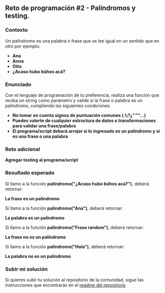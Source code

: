 ## Reto de programación #2 - Palíndromos y testing.

### Contexto

Un palíndromo es una palabra o frase que se lee igual en un sentido que en otro por ejemplo:

- **Ana**
- **Anna**
- **Otto**
- **¿Acaso hubo búhos acá?**

### Enunciado

Con el lenguaje de programación de tu preferencia, realiza una función que reciba un string como parámetro y valide si la frase o palabra es un palíndromo, cumpliendo las siguientes condiciones:

- **No tomar en cuenta signos de puntuación comunes (.!¡?¿''""...)**
- **Puedes valerte de cualquier estructura de datos o transformaciones para validar una frase/palabra**
- **El programa/script deberá arrojar si lo ingresado es un palíndromo y si es una frase o una palabra**

### Reto adicional

**Agregar testing al programa/script**

### Resultado esperado

Si llamo a la función **palindromo("¿Acaso hubo búhos acá?")**, deberá retornar:

**La frase es un palíndromo**

Si llamo a la función **palindromo("Ana")**, deberá retornar:

**La palabra es un palíndromo**

Si llamo a la función **palindromo("Frase random")**, deberá retornar:

**La frase no es un palíndromo**

Si llamo a la función **palindromo("Hola")**, deberá retornar:

**La palabra no es un palíndromo**

### Subir mi solución

Si quieres subir tu solución al repositorio de la comunidad, sigue las instrucciones que encontrarás en el [readme del repositorio](https://github.com/pedrovelasquez9/retos-de-programacion)
